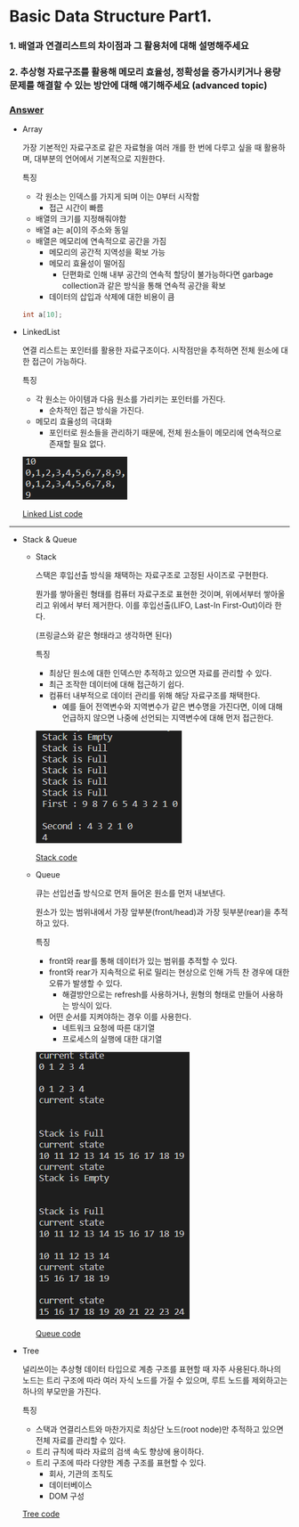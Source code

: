 # Basic Data Structure Part1.

### 1. 배열과 연결리스트의 차이점과 그 활용처에 대해 설명해주세요

### 2. 추상형 자료구조를 활용해 메모리 효율성, 정확성을 증가시키거나 용량 문제를 해결할 수 있는 방안에 대해 얘기해주세요 (advanced topic) 

### [Answer](Basic_Data_Structure_Part1_image/answer.md)

- Array
    
    가장 기본적인 자료구조로 같은 자료형을 여러 개를 한 번에 다루고 싶을 때 활용하며, 대부분의 언어에서 기본적으로 지원한다.
    
    특징
    
    - 각 원소는 인덱스를 가지게 되며 이는 0부터 시작함
        - 접근 시간이 빠름
    - 배열의 크기를 지정해줘야함
    - 배열 a는 a[0]의 주소와 동일
    - 배열은 메모리에 연속적으로 공간을 가짐
        - 메모리의 공간적 지역성을 확보 가능
        - 메모리 효율성이 떨어짐
            - 단편화로 인해 내부 공간의 연속적 할당이 불가능하다면 garbage collection과 같은 방식을 통해 연속적 공간을 확보
        - 데이터의 삽입과 삭제에 대한 비용이 큼
    
    ```cpp
    int a[10];
    ```
    
- LinkedList
    
    연결 리스트는 포인터를 활용한 자료구조이다. 시작점만을 추적하면 전체 원소에 대한 접근이 가능하다. 
    
    특징
    
    - 각 원소는 아이템과 다음 원소를 가리키는 포인터를 가진다.
        - 순차적인 접근 방식을 가진다.
    - 메모리 효율성의 극대화
        - 포인터로 원소들을 관리하기 때문에, 전체 원소들이 메모리에 연속적으로 존재할 필요 없다.
    
    ![예시 결과](Basic_Data_Structure_Part1_image/LinkedList.png)
    
    [Linked List code](Basic_DataStructure_Part1_code/linkedlist.cpp)
    


----

- Stack & Queue
    - Stack
        
        스택은 후입선출 방식을 채택하는 자료구조로 고정된 사이즈로 구현한다. 
        
        뭔가를 쌓아올린 형태를 컴퓨터 자료구조로 표현한 것이며, 위에서부터 쌓아올리고 위에서 부터 제거한다. 이를 후입선출(LIFO, Last-In First-Out)이라 한다.
        
        (프링글스와 같은 형태라고 생각하면 된다)
        
        특징
        
        - 최상단 원소에 대한 인덱스만 추적하고 있으면 자료를 관리할 수 있다.
        - 최근 조작한 데이터에 대해 접근하기 쉽다.
        - 컴퓨터 내부적으로 데이터 관리를 위해 해당 자료구조를 채택한다.
            - 예를 들어 전역변수와 지역변수가 같은 변수명을 가진다면, 이에 대해 언급하지 않으면 나중에 선언되는 지역변수에 대해 먼저 접근한다.
        
        ![예제 결과](Basic_Data_Structure_Part1_image/Stack.png)
        
        [Stack code](Basic_DataStructure_Part1_code/Stack.cpp)
        
    - Queue
        
        큐는 선입선출 방식으로 먼저 들어온 원소를 먼저 내보낸다. 
        
        원소가 있는 범위내에서 가장 앞부분(front/head)과 가장 뒷부분(rear)을 추적하고 있다.
        
        특징
        
        - front와 rear를 통해 데이터가 있는 범위를 추적할 수 있다.
        - front와 rear가 지속적으로 뒤로 밀리는 현상으로 인해 가득 찬 경우에 대한 오류가 발생할 수 있다.
            - 해결방안으로는 refresh를 사용하거나, 원형의 형태로 만들어 사용하는 방식이 있다.
        - 어떤 순서를 지켜야하는 경우 이를 사용한다.
            - 네트워크 요청에 따른 대기열
            - 프로세스의 실행에 대한 대기열
        
        ![예제 실행 결과](Basic_Data_Structure_Part1_image/Queue.png)
        
        [Queue code](Basic_DataStructure_Part1_code/queue.cpp)
        
- Tree
    
    널리쓰이는 추상형 데이터 타입으로 계층 구조를 표현할 때 자주 사용된다.하나의 노드는 트리 구조에 따라 여러 자식 노드를 가질 수 있으며,  루트 노드를 제외하고는 하나의 부모만을 가진다.
    
    특징
    
    - 스택과 연결리스트와 마찬가지로 최상단 노드(root node)만 추적하고 있으면 전체 자료를 관리할 수 있다.
    - 트리 규칙에 따라 자료의 검색 속도 향상에 용이하다.
    - 트리 구조에 따라 다양한 계층 구조를 표현할 수 있다.
        - 회사, 기관의 조직도
        - 데이터베이스
        - DOM 구성

    [Tree code](Basic_DataStructure_Part1_code/tree.cpp)